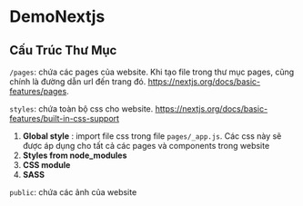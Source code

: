 # DemoNextjs

## Cấu Trúc Thư Mục

`/pages`: chứa các pages của website. Khi tạo file trong thư mục pages, cũng chính là đường dẫn url đến trang đó. https://nextjs.org/docs/basic-features/pages.

`styles`: chứa toàn bộ css cho website. https://nextjs.org/docs/basic-features/built-in-css-support

1. **Global style** : import file css trong file `pages/_app.js`. Các css này sẽ được áp dụng cho tất cả các pages và components trong website
2. **Styles from node_modules**
3. **CSS module**
4. **SASS**

`public`: chứa các ảnh của website
